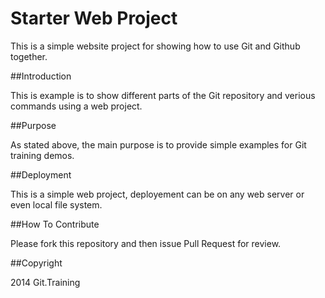 # Starter Web Project

This is a simple website project for
showing how to use Git and Github together.

##Introduction

This is example is to show different parts
of the Git repository and verious commands
using a web project.

##Purpose

As stated above, the main purpose is to
provide simple examples for Git training
demos.

##Deployment

This is a simple web project, deployement
can be on any web server or even local file system.

##How To Contribute

Please fork this repository and then issue Pull Request
for review.

##Copyright

2014 Git.Training